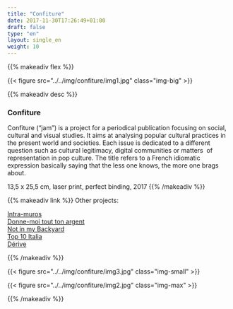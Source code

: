 ```yaml
---
title: "Confiture"
date: 2017-11-30T17:26:49+01:00
draft: false
type: "en"
layout: single_en
weight: 10
---
```


{{% makeadiv flex %}}

{{< figure src="../../img/confiture/img1.jpg" class="img-big" >}}

{{% makeadiv desc %}}
### Confiture

Confiture (“jam”) is a project for a periodical publication focusing on social, cultural and visual studies. It aims at analysing popular cultural practices in the present world and societies. 
Each issue is dedicated to a different question such as cultural legitimacy, digital communities or matters  of representation in pop culture.
The title refers to a French idiomatic expression basically saying that the less one knows, the more one brags about.  

13,5 x 25,5 cm, laser print, perfect binding, 2017
{{% /makeadiv %}}

{{% makeadiv link %}}
Other projects:

[Intra-muros](https://carolinesorin.com/en/intramuros)  
[Donne-moi tout ton argent](https://carolinesorin.com/en/argent)  
[Not in my Backyard](https://carolinesorin.com/en/backyard)  
[Top 10 Italia](https://carolinesorin.com/en/italia)  
[Dérive](https://carolinesorin.com/en/derive)

{{% /makeadiv %}}

{{< figure src="../../img/confiture/img3.jpg" class="img-small" >}}

{{< figure src="../../img/confiture/img2.jpg" class="img-max" >}}

{{% /makeadiv %}}